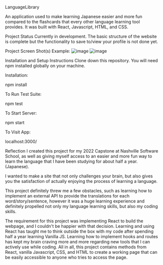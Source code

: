 LanguageLibrary

An application used to make learning Japanese easier and more fun compared to the flashcards that every other language learning tool provides. It was built with React, Javascript, HTML, and CSS.

Project Status
Currently in development. The basic structure of the website is complete but the functionality to save to/view your profile is not done yet.

Project Screen Shot(s)
Example:
![image](https://gyazo.com/bec42c2cb364c12fbb1092831d777757)
![image](https://i.gyazo.com/13cc3610eccf70f96e708abb2e1483b8.png)

Installation and Setup Instructions
Clone down this repository. You will need npm installed globally on your machine.

Installation:

npm install

To Run Test Suite:

npm test

To Start Server:

npm start

To Visit App:

localhost:3000/

Reflection
I created this project for my 2022 Capstone at Nashville Software School, as well as giving myself access to an easier and more fun way to learn the language that I have been studying for about half a year. (Japanese).

I wanted to make a site that not only challenges your brain, but also gives you the satisfaction of actually enjoying the process of learning a language.

This project definitely threw me a few obstacles, such as learning how to implement an external API to provide the translations for each word/story/sentence, however it was a huge learning experience and definitely propelled not only my language learning skills, but also my coding skills.

The requirement for this project was implementing React to build the webpage, and I couldn't be happier with that decision. Learning and using React has taught me to think outside the box with my code after spending half a year learning Vanilla JS. Learning how to implement hooks and routes has kept my brain craving more and more regarding new tools that I can actively use while coding. All in all, this project contains methods from React, vanilla Javascript, CSS, and HTML to create a working page that can be easily accessible to anyone who tries to access the page.